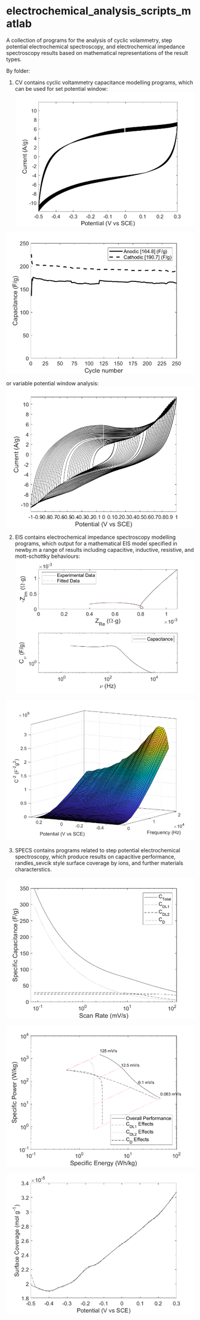 # electrochemical_analysis_scripts_matlab
A collection of programs for the analysis of cyclic volammetry, step potential electrochemical spectroscopy, and electrochemical impedance spectroscopy results based on mathematical representations of the result types.

By folder:

1. CV contains cyclic voltammetry capacitance modelling programs, which can be used for set potential window:
![set_potential_window](set_potential_window_cv.bmp)

![capacitances_cv](capacitance_with_cycles.bmp)

or variable potential window analysis:
![variable_potential_window](variable_potential_window_cv.bmp)

2. EIS contains electrochemical impedance spectroscopy modelling programs, which output for a mathematical EIS model specified in newby.m a range of results including capacitive, inductive, resistive, and mott-schottky behaviours:
![eis_capacitance_double_layer](double_layer_capacitance_eis_fitting.bmp)

![mott_schottky_eis](mott_schottky_surface.bmp)

3. SPECS contains programs related to step potential electrochemical spectroscopy, which produce results on capacitive performance, randles_sevcik style surface coverage by ions, and further materials characterstics.

![capacitance_scan_rate_specs](capacitance_variable_scan_rate_specs.bmp)

![ragone_specs](ragone_specs.bmp)

![adsorbed_hydrogen_specs](adsorbed_hydrogen_specs.bmp)
